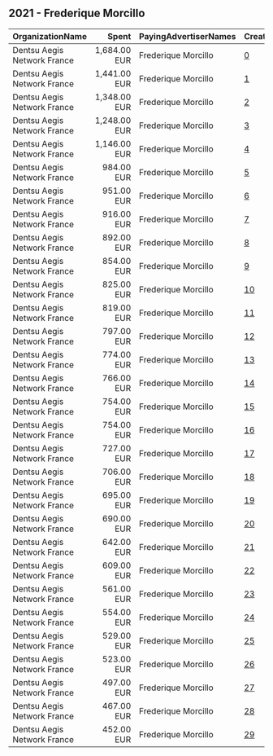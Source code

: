 ## 2021 - Frederique Morcillo 
|OrganizationName|Spent|PayingAdvertiserNames|CreativeUrls|Impressions|Genders|AgeBrackets|CountryCodes|BillingAddresses|CandidateBallotInformation|
|:---|---:|:---|:---|---:|:---|:---|:---|:---|:---|
|Dentsu Aegis Network France|1,684.00 EUR|Frederique Morcillo|[0](https://www.snap.com/political-ads/asset/609015deb7f07193893a214b7a276f39368342282fd2a38d9b455d68abd14241?mediaType=mp4)|162,789||18+|united states|"67 Av. de Wagram,Paris,75017,FR"||
|Dentsu Aegis Network France|1,441.00 EUR|Frederique Morcillo|[1](https://www.snap.com/political-ads/asset/609015deb7f07193893a214b7a276f39368342282fd2a38d9b455d68abd14241?mediaType=mp4)|289,865||18+|germany|"67 Av. de Wagram,Paris,75017,FR"||
|Dentsu Aegis Network France|1,348.00 EUR|Frederique Morcillo|[2](https://www.snap.com/political-ads/asset/609015deb7f07193893a214b7a276f39368342282fd2a38d9b455d68abd14241?mediaType=mp4)|313,709||18+|united kingdom|"67 Av. de Wagram,Paris,75017,FR"||
|Dentsu Aegis Network France|1,248.00 EUR|Frederique Morcillo|[3](https://www.snap.com/political-ads/asset/609015deb7f07193893a214b7a276f39368342282fd2a38d9b455d68abd14241?mediaType=mp4)|283,804||18+|spain|"67 Av. de Wagram,Paris,75017,FR"||
|Dentsu Aegis Network France|1,146.00 EUR|Frederique Morcillo|[4](https://www.snap.com/political-ads/asset/609015deb7f07193893a214b7a276f39368342282fd2a38d9b455d68abd14241?mediaType=mp4)|219,850||18+|italy|"67 Av. de Wagram,Paris,75017,FR"||
|Dentsu Aegis Network France|984.00 EUR|Frederique Morcillo|[5](https://www.snap.com/political-ads/asset/0ff1bbaa710e2553797d80f907f5532e3c7b418c2f2edcfa56d9e2bb1d13f01c?mediaType=mp4)|226,462||18+|spain|"67 Av. de Wagram,Paris,75017,FR"||
|Dentsu Aegis Network France|951.00 EUR|Frederique Morcillo|[6](https://www.snap.com/political-ads/asset/0ff1bbaa710e2553797d80f907f5532e3c7b418c2f2edcfa56d9e2bb1d13f01c?mediaType=mp4)|170,981||18+|italy|"67 Av. de Wagram,Paris,75017,FR"||
|Dentsu Aegis Network France|916.00 EUR|Frederique Morcillo|[7](https://www.snap.com/political-ads/asset/78abc55ed421908a8868257406930c72e8273091f67dd38a0adfbf7395b1dff7?mediaType=mp4)|187,991||18+|germany|"67 Av. de Wagram,Paris,75017,FR"||
|Dentsu Aegis Network France|892.00 EUR|Frederique Morcillo|[8](https://www.snap.com/political-ads/asset/ac9631257bd5024753c8ec3fdfb27a2834934d6c0ef9ccb73ee1720d97a69c1f?mediaType=png)|251,340||18-30|germany|"67 Av. de Wagram,Paris,75017,FR"||
|Dentsu Aegis Network France|854.00 EUR|Frederique Morcillo|[9](https://www.snap.com/political-ads/asset/78abc55ed421908a8868257406930c72e8273091f67dd38a0adfbf7395b1dff7?mediaType=mp4)|174,520||18+|united kingdom|"67 Av. de Wagram,Paris,75017,FR"||
|Dentsu Aegis Network France|825.00 EUR|Frederique Morcillo|[10](https://www.snap.com/political-ads/asset/ac9631257bd5024753c8ec3fdfb27a2834934d6c0ef9ccb73ee1720d97a69c1f?mediaType=png)|169,245||18-30|united states|"67 Av. de Wagram,Paris,75017,FR"||
|Dentsu Aegis Network France|819.00 EUR|Frederique Morcillo|[11](https://www.snap.com/political-ads/asset/ac9631257bd5024753c8ec3fdfb27a2834934d6c0ef9ccb73ee1720d97a69c1f?mediaType=png)|365,963||18-30|spain|"67 Av. de Wagram,Paris,75017,FR"||
|Dentsu Aegis Network France|797.00 EUR|Frederique Morcillo|[12](https://www.snap.com/political-ads/asset/0ff1bbaa710e2553797d80f907f5532e3c7b418c2f2edcfa56d9e2bb1d13f01c?mediaType=mp4)|180,610||18+|united kingdom|"67 Av. de Wagram,Paris,75017,FR"||
|Dentsu Aegis Network France|774.00 EUR|Frederique Morcillo|[13](https://www.snap.com/political-ads/asset/aea36e698892381e5d69c2273f5de759b6bdf0ca6c57a59066a3b32043a1e832?mediaType=png)|227,127||18-30|united kingdom|"67 Av. de Wagram,Paris,75017,FR"||
|Dentsu Aegis Network France|766.00 EUR|Frederique Morcillo|[14](https://www.snap.com/political-ads/asset/78abc55ed421908a8868257406930c72e8273091f67dd38a0adfbf7395b1dff7?mediaType=mp4)|170,291||18+|spain|"67 Av. de Wagram,Paris,75017,FR"||
|Dentsu Aegis Network France|754.00 EUR|Frederique Morcillo|[15](https://www.snap.com/political-ads/asset/0ff1bbaa710e2553797d80f907f5532e3c7b418c2f2edcfa56d9e2bb1d13f01c?mediaType=mp4)|57,030||18+|united states|"67 Av. de Wagram,Paris,75017,FR"||
|Dentsu Aegis Network France|754.00 EUR|Frederique Morcillo|[16](https://www.snap.com/political-ads/asset/679a1fc30bfe4781a6887205bb4f6eaa3aa907d23a6da661e621c1b3acc27ba6?mediaType=png)|195,879||18-30|italy|"67 Av. de Wagram,Paris,75017,FR"||
|Dentsu Aegis Network France|727.00 EUR|Frederique Morcillo|[17](https://www.snap.com/political-ads/asset/aea36e698892381e5d69c2273f5de759b6bdf0ca6c57a59066a3b32043a1e832?mediaType=png)|309,397||18-30|spain|"67 Av. de Wagram,Paris,75017,FR"||
|Dentsu Aegis Network France|706.00 EUR|Frederique Morcillo|[18](https://www.snap.com/political-ads/asset/679a1fc30bfe4781a6887205bb4f6eaa3aa907d23a6da661e621c1b3acc27ba6?mediaType=png)|142,253||18-30|united states|"67 Av. de Wagram,Paris,75017,FR"||
|Dentsu Aegis Network France|695.00 EUR|Frederique Morcillo|[19](https://www.snap.com/political-ads/asset/ac9631257bd5024753c8ec3fdfb27a2834934d6c0ef9ccb73ee1720d97a69c1f?mediaType=png)|209,854||18-30|united kingdom|"67 Av. de Wagram,Paris,75017,FR"||
|Dentsu Aegis Network France|690.00 EUR|Frederique Morcillo|[20](https://www.snap.com/political-ads/asset/aea36e698892381e5d69c2273f5de759b6bdf0ca6c57a59066a3b32043a1e832?mediaType=png)|176,202||18-30|italy|"67 Av. de Wagram,Paris,75017,FR"||
|Dentsu Aegis Network France|642.00 EUR|Frederique Morcillo|[21](https://www.snap.com/political-ads/asset/0ff1bbaa710e2553797d80f907f5532e3c7b418c2f2edcfa56d9e2bb1d13f01c?mediaType=mp4)|114,440||18+|germany|"67 Av. de Wagram,Paris,75017,FR"||
|Dentsu Aegis Network France|609.00 EUR|Frederique Morcillo|[22](https://www.snap.com/political-ads/asset/aea36e698892381e5d69c2273f5de759b6bdf0ca6c57a59066a3b32043a1e832?mediaType=png)|181,409||18-30|germany|"67 Av. de Wagram,Paris,75017,FR"||
|Dentsu Aegis Network France|561.00 EUR|Frederique Morcillo|[23](https://www.snap.com/political-ads/asset/78abc55ed421908a8868257406930c72e8273091f67dd38a0adfbf7395b1dff7?mediaType=mp4)|50,144||18+|united states|"67 Av. de Wagram,Paris,75017,FR"||
|Dentsu Aegis Network France|554.00 EUR|Frederique Morcillo|[24](https://www.snap.com/political-ads/asset/ac9631257bd5024753c8ec3fdfb27a2834934d6c0ef9ccb73ee1720d97a69c1f?mediaType=png)|149,215||18-30|italy|"67 Av. de Wagram,Paris,75017,FR"||
|Dentsu Aegis Network France|529.00 EUR|Frederique Morcillo|[25](https://www.snap.com/political-ads/asset/679a1fc30bfe4781a6887205bb4f6eaa3aa907d23a6da661e621c1b3acc27ba6?mediaType=png)|155,203||18-30|united kingdom|"67 Av. de Wagram,Paris,75017,FR"||
|Dentsu Aegis Network France|523.00 EUR|Frederique Morcillo|[26](https://www.snap.com/political-ads/asset/78abc55ed421908a8868257406930c72e8273091f67dd38a0adfbf7395b1dff7?mediaType=mp4)|99,501||18+|italy|"67 Av. de Wagram,Paris,75017,FR"||
|Dentsu Aegis Network France|497.00 EUR|Frederique Morcillo|[27](https://www.snap.com/political-ads/asset/679a1fc30bfe4781a6887205bb4f6eaa3aa907d23a6da661e621c1b3acc27ba6?mediaType=png)|144,255||18-30|germany|"67 Av. de Wagram,Paris,75017,FR"||
|Dentsu Aegis Network France|467.00 EUR|Frederique Morcillo|[28](https://www.snap.com/political-ads/asset/aea36e698892381e5d69c2273f5de759b6bdf0ca6c57a59066a3b32043a1e832?mediaType=png)|92,894||18-30|united states|"67 Av. de Wagram,Paris,75017,FR"||
|Dentsu Aegis Network France|452.00 EUR|Frederique Morcillo|[29](https://www.snap.com/political-ads/asset/679a1fc30bfe4781a6887205bb4f6eaa3aa907d23a6da661e621c1b3acc27ba6?mediaType=png)|190,914||18-30|spain|"67 Av. de Wagram,Paris,75017,FR"||
